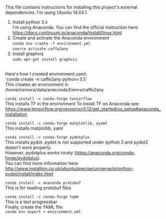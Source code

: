 This file contains instructions for installing this project's external dependencies.
I'm using Ubuntu 14.04.1.

1. Install python 3.x<br>
   I'm using  Anaconda.  You can find the official instruction here: https://docs.continuum.io/anaconda/install/linux.html
1. Create and activate the Anaconda environment<br>
`conda env create -f environment.yml`<br>
`source activate caffe2any`
1. Install graphviz<br>
`sudo apt-get install graphviz`
<br>
Here's how I created environment.yaml:<br>
`conda create -n caffe2any python=3.5`<br>
This creates an environment in /home/nzmora/data/anaconda3/envs/caffe2any

`conda install -c conda-forge tensorflow`<br>
This installs TF in the environment
To install TF on Anaconda see: https://www.tensorflow.org/versions/r0.12/get_started/os_setup#anaconda_installation

`conda install -c conda-forge matplotlib, pyaml`<br>
This installs matplotlib, yaml

`conda install -c conda-forge pydotplus`<br>
This installs pydot.  pydot is not supported under python 3 and pydot2 doesn't work properly.<br>
However, pydotplus works nicely (https://anaconda.org/conda-forge/pydotplus).
<br>
You can find more information here:  http://www.installion.co.uk/ubuntu/precise/universe/p/python-pydot/install/index.html

`conda install -c anaconda protobuf`<br>
This is for reading protobuf files

`conda install -c conda-forge tqdm`<br>
This is a text progressbar
<br>
Finally, create the YAML file:<br>
`conda env export > environment.yml`
